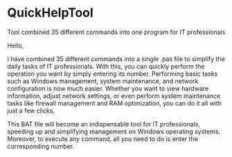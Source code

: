 # QuickHelpTool
Tool combined 35 different commands into one program for IT professionals

Hello,

I have combined 35 different commands into a single .pas file to simplify the daily tasks of IT professionals. With this, you can quickly 
perform the operation you want by simply entering its number. Performing basic tasks such as Windows management, 
system maintenance, and network configuration is now much easier. Whether you want to view hardware information, 
adjust network settings, or even perform system maintenance tasks like firewall management and RAM optimization, you can do it all with just a few clicks.

This BAT file will become an indispensable tool for IT professionals, speeding up and simplifying management on Windows operating systems. 
Moreover, to execute any command, all you need to do is enter the corresponding number.


